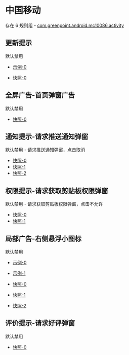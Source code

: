 # 中国移动

存在 6 规则组 - [com.greenpoint.android.mc10086.activity](/src/apps/com.greenpoint.android.mc10086.activity.ts)

## 更新提示

默认禁用

- [示例-0](https://m.gkd.li/57941037/65ee49f0-f3f2-4ef8-9f76-e832b0551b86)

- [快照-0](https://i.gkd.li/i/12534264)

## 全屏广告-首页弹窗广告

默认禁用

- [快照-0](https://i.gkd.li/i/12662361)

## 通知提示-请求推送通知弹窗

默认禁用 - 请求推送通知弹窗，点击取消

- [快照-0](https://i.gkd.li/i/12662213)
- [快照-1](https://i.gkd.li/i/13327880)
- [快照-2](https://i.gkd.li/i/13775652)

## 权限提示-请求获取剪贴板权限弹窗

默认禁用 - 请求获取剪贴板权限弹窗，点击不允许

- [快照-0](https://i.gkd.li/i/12662251)
- [快照-1](https://i.gkd.li/i/13775651)

## 局部广告-右侧悬浮小图标

默认禁用

- [示例-0](https://m.gkd.li/57941037/276c7811-52f7-4379-8782-f9fb0b6cec1c)
- [示例-1](https://m.gkd.li/57941037/69c6bf73-d901-4816-a9da-e4bcb0f4b9c6)

- [快照-0](https://i.gkd.li/i/12662265)
- [快照-1](https://i.gkd.li/i/14570369)
- [快照-2](https://i.gkd.li/i/14738550)

## 评价提示-请求好评弹窗

默认禁用

- [快照-0](https://i.gkd.li/i/12662345)
